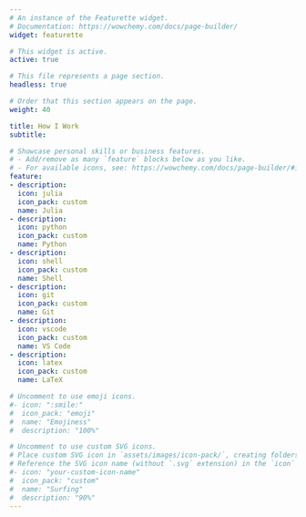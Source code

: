 ```yaml
---
# An instance of the Featurette widget.
# Documentation: https://wowchemy.com/docs/page-builder/
widget: featurette

# This widget is active.
active: true

# This file represents a page section.
headless: true

# Order that this section appears on the page.
weight: 40

title: How I Work
subtitle:

# Showcase personal skills or business features.
# - Add/remove as many `feature` blocks below as you like.
# - For available icons, see: https://wowchemy.com/docs/page-builder/#icons
feature:
- description:
  icon: julia
  icon_pack: custom
  name: Julia
- description:
  icon: python
  icon_pack: custom
  name: Python
- description:
  icon: shell
  icon_pack: custom
  name: Shell
- description:
  icon: git
  icon_pack: custom
  name: Git
- description:
  icon: vscode
  icon_pack: custom
  name: VS Code
- description:
  icon: latex
  icon_pack: custom
  name: LaTeX

# Uncomment to use emoji icons.
#- icon: ":smile:"
#  icon_pack: "emoji"
#  name: "Emojiness"
#  description: "100%"  

# Uncomment to use custom SVG icons.
# Place custom SVG icon in `assets/images/icon-pack/`, creating folders if necessary.
# Reference the SVG icon name (without `.svg` extension) in the `icon` field.
#- icon: "your-custom-icon-name"
#  icon_pack: "custom"
#  name: "Surfing"
#  description: "90%"
---
```

